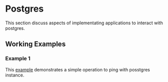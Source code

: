 # Postgres

This section discuss aspects of implementating applications to interact with postgres.

## Working Examples

### Example 1

This [example](../examples/pg/ex1/main.go) demonstrates a simple operation to ping with posstgres instance.
